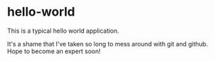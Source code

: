 # hello-world
This is a typical hello world application.

It's a shame that I've taken so long to mess around with git and github.
Hope to become an expert soon!
